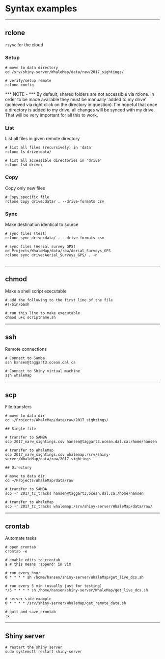 # Syntax examples
***
## rclone
`rsync` for the cloud

### Setup

```
# move to data directory
cd /srv/shiny-server/WhaleMap/data/raw/2017_sightings/

# verify/setup remote
rclone config

```


*** NOTE - *** By default, shared folders are not accessible via rclone. In order to be made available they must be manually 'added to my drive' (achieved via right click on the directory in question). I'm hopeful that once a directory is added to my drive, all changes will be synced with my drive. That will be very important for all this to work.

### List
List all files in given remote directory

```
# list all files (recursively) in 'data'
rclone ls drive:data/

# list all accessible directories in 'drive'
rclone lsd drive:
```

### Copy
Copy only new files

```
# Copy specific file
rclone copy drive:data/ . --drive-formats csv

```

### Sync
Make destination identical to source

```
# sync files (test)
rclone sync drive:data/ . --drive-formats csv

# sync files (Aerial survey GPS)
cd Projects/WhaleMap/data/raw/Aerial_Surveys_GPS
rclone sync drive:Aerial_Surveys_GPS/ . -n


```

***

## chmod
Make a shell script executable

```
# add the following to the first line of the file
#!/bin/bash

# run this line to make executable
chmod u+x scriptname.sh
```

***

## ssh
Remote connections

```
# Connect to Samba
ssh hansen@taggart3.ocean.dal.ca

# Connect to Shiny virtual machine
ssh whalemap
```

***

## scp
File transfers

```
# move to data dir
cd ~/Projects/WhaleMap/data/raw/2017_sightings/

## Single file

# transfer to SAMBA
scp 2017_narw_sightings.csv hansen@taggart3.ocean.dal.ca:/home/hansen

# transfer to WhaleMap
scp 2017_narw_sightings.csv whalemap:/srv/shiny-server/WhaleMap/data/raw/2017_sightings

## Directory

# move to data dir
cd ~/Projects/WhaleMap/data/raw

# transfer to SAMBA
scp -r 2017_tc_tracks hansen@taggart3.ocean.dal.ca:/home/hansen

# transfer to WhaleMap
scp -r 2017_tc_tracks whalemap:/srv/shiny-server/WhaleMap/data/raw/

```
***

## crontab
Automate tasks

```
# open crontab
crontab -e

# enable edits to crontab
a # this means 'append' in vim

# run every hour
0 * * * * sh /home/hansen/shiny-server/WhaleMap/get_live_dcs.sh

# run every 5 min (usually just for testing)
*/5 * * * * sh /home/hansen/shiny-server/WhaleMap/get_live_dcs.sh

# server side example
0 * * * * /srv/shiny-server/WhaleMap/get_remote_data.sh

# quit and save crontab
:x
```
***
## Shiny server

```
# restart the shiny server
sudo systemctl restart shiny-server
```
